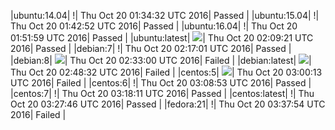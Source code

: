 |ubuntu:14.04| \![](https://cdn.rawgit.com/Neilpang/letest/master/status/ubuntu-14.04.svg?1476927272)| Thu Oct 20 01:34:32 UTC 2016| Passed |
|ubuntu:15.04| \![](https://cdn.rawgit.com/Neilpang/letest/master/status/ubuntu-15.04.svg?1476927772)| Thu Oct 20 01:42:52 UTC 2016| Passed |
|ubuntu:16.04| \![](https://cdn.rawgit.com/Neilpang/letest/master/status/ubuntu-16.04.svg?1476928319)| Thu Oct 20 01:51:59 UTC 2016| Passed |
|ubuntu:latest| ![](https://cdn.rawgit.com/Neilpang/letest/master/status/ubuntu-latest.svg?1476929361)| Thu Oct 20 02:09:21 UTC 2016| Passed |
|debian:7| \![](https://cdn.rawgit.com/Neilpang/letest/master/status/debian-7.svg?1476929821)| Thu Oct 20 02:17:01 UTC 2016| Passed |
|debian:8| ![](https://cdn.rawgit.com/Neilpang/letest/master/status/debian-8.svg?1476930780)| Thu Oct 20 02:33:00 UTC 2016| Failed |
|debian:latest| ![](https://cdn.rawgit.com/Neilpang/letest/master/status/debian-latest.svg?1476931712)| Thu Oct 20 02:48:32 UTC 2016| Failed |
|centos:5| ![](https://cdn.rawgit.com/Neilpang/letest/master/status/centos-5.svg?1476932413)| Thu Oct 20 03:00:13 UTC 2016| Failed |
|centos:6| \![](https://cdn.rawgit.com/Neilpang/letest/master/status/centos-6.svg?1476932933)| Thu Oct 20 03:08:53 UTC 2016| Passed |
|centos:7| \![](https://cdn.rawgit.com/Neilpang/letest/master/status/centos-7.svg?1476933491)| Thu Oct 20 03:18:11 UTC 2016| Passed |
|centos:latest| \![](https://cdn.rawgit.com/Neilpang/letest/master/status/centos-latest.svg?1476934066)| Thu Oct 20 03:27:46 UTC 2016| Passed |
|fedora:21| \![](https://cdn.rawgit.com/Neilpang/letest/master/status/fedora-21.svg?1476934674)| Thu Oct 20 03:37:54 UTC 2016| Failed |
